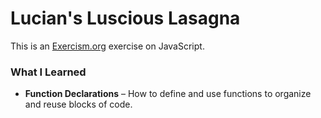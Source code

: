 # Lucian's Luscious Lasagna

This is an [Exercism.org](https://exercism.org/) exercise on JavaScript.

### What I Learned

- **Function Declarations** – How to define and use functions to organize and reuse blocks of code.

